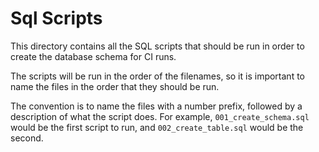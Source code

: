 # Sql Scripts

This directory contains all the SQL scripts that should be run in order to create the database schema for CI runs.

The scripts will be run in the order of the filenames, so it is important to name the files in the order that they should be run.

The convention is to name the files with a number prefix, followed by a description of what the script does. For example, `001_create_schema.sql` would be the first script to run, and `002_create_table.sql` would be the second.
